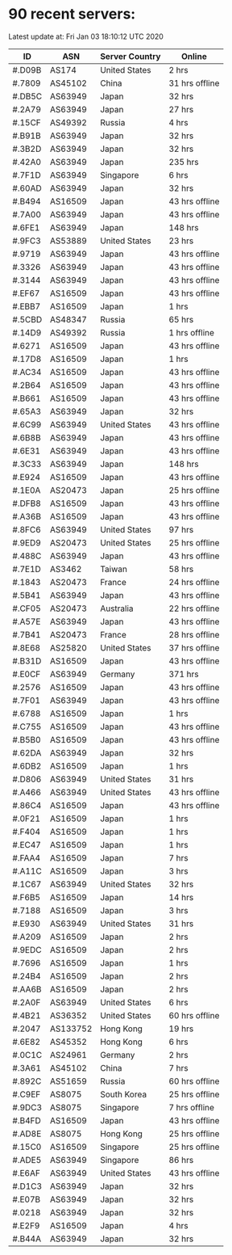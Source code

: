 # 90 recent servers:

Latest update at: Fri Jan 03 18:10:12 UTC 2020

| ID | ASN | Server Country | Online |
| -- | --- | -------------- | ------ |
| #.D09B | AS174 | United States | 2 hrs |
| #.7809 | AS45102 | China | 31 hrs offline |
| #.DB5C | AS63949 | Japan | 32 hrs |
| #.2A79 | AS63949 | Japan | 27 hrs |
| #.15CF | AS49392 | Russia | 4 hrs |
| #.B91B | AS63949 | Japan | 32 hrs |
| #.3B2D | AS63949 | Japan | 32 hrs |
| #.42A0 | AS63949 | Japan | 235 hrs |
| #.7F1D | AS63949 | Singapore | 6 hrs |
| #.60AD | AS63949 | Japan | 32 hrs |
| #.B494 | AS16509 | Japan | 43 hrs offline |
| #.7A00 | AS63949 | Japan | 43 hrs offline |
| #.6FE1 | AS63949 | Japan | 148 hrs |
| #.9FC3 | AS53889 | United States | 23 hrs |
| #.9719 | AS63949 | Japan | 43 hrs offline |
| #.3326 | AS63949 | Japan | 43 hrs offline |
| #.3144 | AS63949 | Japan | 43 hrs offline |
| #.EF67 | AS16509 | Japan | 43 hrs offline |
| #.EBB7 | AS16509 | Japan | 1 hrs |
| #.5CBD | AS48347 | Russia | 65 hrs |
| #.14D9 | AS49392 | Russia | 1 hrs offline |
| #.6271 | AS16509 | Japan | 43 hrs offline |
| #.17D8 | AS16509 | Japan | 1 hrs |
| #.AC34 | AS16509 | Japan | 43 hrs offline |
| #.2B64 | AS16509 | Japan | 43 hrs offline |
| #.B661 | AS16509 | Japan | 43 hrs offline |
| #.65A3 | AS63949 | Japan | 32 hrs |
| #.6C99 | AS63949 | United States | 43 hrs offline |
| #.6B8B | AS63949 | Japan | 43 hrs offline |
| #.6E31 | AS63949 | Japan | 43 hrs offline |
| #.3C33 | AS63949 | Japan | 148 hrs |
| #.E924 | AS16509 | Japan | 43 hrs offline |
| #.1E0A | AS20473 | Japan | 25 hrs offline |
| #.DFB8 | AS16509 | Japan | 43 hrs offline |
| #.A36B | AS16509 | Japan | 43 hrs offline |
| #.8FC6 | AS63949 | United States | 97 hrs |
| #.9ED9 | AS20473 | United States | 25 hrs offline |
| #.488C | AS63949 | Japan | 43 hrs offline |
| #.7E1D | AS3462 | Taiwan | 58 hrs |
| #.1843 | AS20473 | France | 24 hrs offline |
| #.5B41 | AS63949 | Japan | 43 hrs offline |
| #.CF05 | AS20473 | Australia | 22 hrs offline |
| #.A57E | AS63949 | Japan | 43 hrs offline |
| #.7B41 | AS20473 | France | 28 hrs offline |
| #.8E68 | AS25820 | United States | 37 hrs offline |
| #.B31D | AS16509 | Japan | 43 hrs offline |
| #.E0CF | AS63949 | Germany | 371 hrs |
| #.2576 | AS16509 | Japan | 43 hrs offline |
| #.7F01 | AS63949 | Japan | 43 hrs offline |
| #.6788 | AS16509 | Japan | 1 hrs |
| #.C755 | AS16509 | Japan | 43 hrs offline |
| #.B5B0 | AS16509 | Japan | 43 hrs offline |
| #.62DA | AS63949 | Japan | 32 hrs |
| #.6DB2 | AS16509 | Japan | 1 hrs |
| #.D806 | AS63949 | United States | 31 hrs |
| #.A466 | AS63949 | United States | 43 hrs offline |
| #.86C4 | AS16509 | Japan | 43 hrs offline |
| #.0F21 | AS16509 | Japan | 1 hrs |
| #.F404 | AS16509 | Japan | 1 hrs |
| #.EC47 | AS16509 | Japan | 1 hrs |
| #.FAA4 | AS16509 | Japan | 7 hrs |
| #.A11C | AS16509 | Japan | 3 hrs |
| #.1C67 | AS63949 | United States | 32 hrs |
| #.F6B5 | AS16509 | Japan | 14 hrs |
| #.7188 | AS16509 | Japan | 3 hrs |
| #.E930 | AS63949 | United States | 31 hrs |
| #.A209 | AS16509 | Japan | 2 hrs |
| #.9EDC | AS16509 | Japan | 2 hrs |
| #.7696 | AS16509 | Japan | 1 hrs |
| #.24B4 | AS16509 | Japan | 2 hrs |
| #.AA6B | AS16509 | Japan | 2 hrs |
| #.2A0F | AS63949 | United States | 6 hrs |
| #.4B21 | AS36352 | United States | 60 hrs offline |
| #.2047 | AS133752 | Hong Kong | 19 hrs |
| #.6E82 | AS45352 | Hong Kong | 6 hrs |
| #.0C1C | AS24961 | Germany | 2 hrs |
| #.3A61 | AS45102 | China | 7 hrs |
| #.892C | AS51659 | Russia | 60 hrs offline |
| #.C9EF | AS8075 | South Korea | 25 hrs offline |
| #.9DC3 | AS8075 | Singapore | 7 hrs offline |
| #.B4FD | AS16509 | Japan | 43 hrs offline |
| #.AD8E | AS8075 | Hong Kong | 25 hrs offline |
| #.15C0 | AS16509 | Singapore | 25 hrs offline |
| #.ADE5 | AS63949 | Singapore | 86 hrs |
| #.E6AF | AS63949 | United States | 43 hrs offline |
| #.D1C3 | AS63949 | Japan | 32 hrs |
| #.E07B | AS63949 | Japan | 32 hrs |
| #.0218 | AS63949 | Japan | 32 hrs |
| #.E2F9 | AS16509 | Japan | 4 hrs |
| #.B44A | AS63949 | Japan | 32 hrs |

